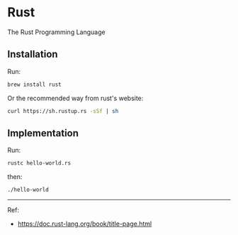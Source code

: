 # Rust

The Rust Programming Language

## Installation

Run:

```bash
brew install rust
```

Or the recommended way from rust's website:

```bash
curl https://sh.rustup.rs -sSf | sh
```

## Implementation

Run:

```bash
rustc hello-world.rs
```

then:

```bash
./hello-world
```

---
Ref:

- https://doc.rust-lang.org/book/title-page.html
